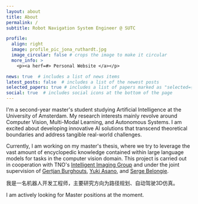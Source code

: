 ```yaml
---
layout: about
title: About
permalink: /
subtitle: Robot Navigation System Engineer @ SUTC

profile:
  align: right
  image: profile_pic_jona_ruthardt.jpg
  image_circular: false # crops the image to make it circular
  more_info: >
    <p><a herf=#> Personal Website </a></p>

news: true  # includes a list of news items
latest_posts: false  # includes a list of the newest posts
selected_papers: true # includes a list of papers marked as "selected={true}"
social: true  # includes social icons at the bottom of the page
---
```


I'm a second-year master's student studying Artificial Intelligence at the University of Amsterdam. My research interests mainly revolve around Computer Vision, Multi-Modal Learning, and Autonomous Systems. I am excited about developing innovative AI solutions that transcend theoretical boundaries and address tangible real-world challenges. 

Currently, I am working on my master's thesis, where we try to leverage the vast amount of encyclopedic knowledge contained within large language models for tasks in the computer vision domain. This project is carried out in cooperation with TNO's [Intelligent Imaging Group](https://www.tno.nl/en/about-tno/organisation/units/defence-safety-security/intelligent-imaging/) and under the joint supervision of [Gertjan Burghouts](https://gertjanburghouts.github.io/), [Yuki Asano](https://yukimasano.github.io/), and [Serge Belongie](https://sergebelongie.github.io).

我是一名机器人开发工程师，主要研究方向为路径规划、自动驾驶3D仿真。

I am actively looking for Master positions at the moment. 
